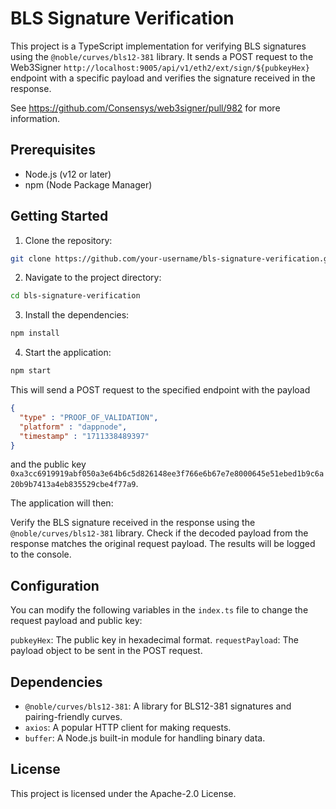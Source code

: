 # BLS Signature Verification

This project is a TypeScript implementation for verifying BLS signatures using the `@noble/curves/bls12-381` library. 
It sends a POST request to the Web3Signer `http://localhost:9005/api/v1/eth2/ext/sign/${pubkeyHex}` endpoint with a specific payload 
and verifies the signature received in the response.

See https://github.com/Consensys/web3signer/pull/982 for more information.

## Prerequisites

- Node.js (v12 or later)
- npm (Node Package Manager)

## Getting Started

1. Clone the repository:
```bash
git clone https://github.com/your-username/bls-signature-verification.git
```
2. Navigate to the project directory: 
```bash
cd bls-signature-verification
```
3. Install the dependencies:
```bash
npm install
```
4. Start the application:
```bash
npm start
```
This will send a POST request to the specified endpoint with the payload 
```json
{
  "type" : "PROOF_OF_VALIDATION",
  "platform" : "dappnode",
  "timestamp" : "1711338489397"
}
```
and the public key `0xa3cc6919919abf050a3e64b6c5d826148ee3f766e6b67e7e8000645e51ebed1b9c6a20b9b7413a4eb835529cbe4f77a9`.

The application will then:

Verify the BLS signature received in the response using the `@noble/curves/bls12-381` library.
Check if the decoded payload from the response matches the original request payload.
The results will be logged to the console.

## Configuration

You can modify the following variables in the `index.ts` file to change the request payload and public key:

`pubkeyHex`: The public key in hexadecimal format.
`requestPayload`: The payload object to be sent in the POST request.

## Dependencies

- `@noble/curves/bls12-381`: A library for BLS12-381 signatures and pairing-friendly curves.
- `axios`: A popular HTTP client for making requests.
- `buffer`: A Node.js built-in module for handling binary data.

## License

This project is licensed under the Apache-2.0 License.
